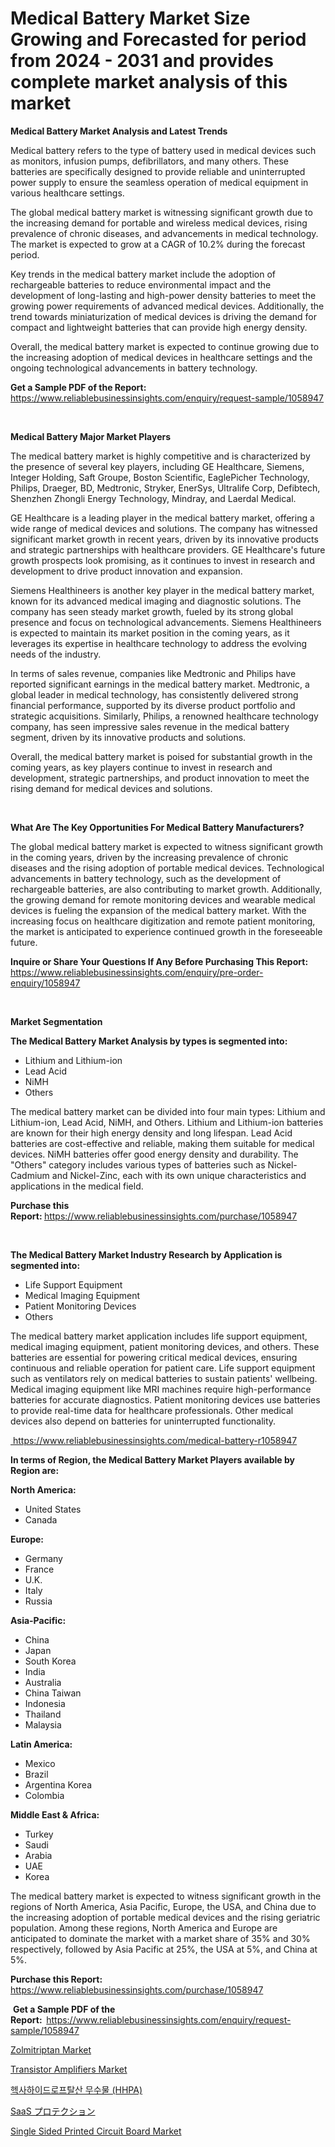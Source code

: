<p><h1>Medical Battery Market Size Growing and Forecasted for period from 2024 - 2031 and provides complete market analysis of this market</h1></p><p><strong>Medical Battery Market Analysis and Latest Trends</strong></p>
<p><p>Medical battery refers to the type of battery used in medical devices such as monitors, infusion pumps, defibrillators, and many others. These batteries are specifically designed to provide reliable and uninterrupted power supply to ensure the seamless operation of medical equipment in various healthcare settings.</p><p>The global medical battery market is witnessing significant growth due to the increasing demand for portable and wireless medical devices, rising prevalence of chronic diseases, and advancements in medical technology. The market is expected to grow at a CAGR of 10.2% during the forecast period.</p><p>Key trends in the medical battery market include the adoption of rechargeable batteries to reduce environmental impact and the development of long-lasting and high-power density batteries to meet the growing power requirements of advanced medical devices. Additionally, the trend towards miniaturization of medical devices is driving the demand for compact and lightweight batteries that can provide high energy density.</p><p>Overall, the medical battery market is expected to continue growing due to the increasing adoption of medical devices in healthcare settings and the ongoing technological advancements in battery technology.</p></p>
<p><strong>Get a Sample PDF of the Report:&nbsp;</strong> <a href="https://www.reliablebusinessinsights.com/enquiry/request-sample/1058947">https://www.reliablebusinessinsights.com/enquiry/request-sample/1058947</a></p>
<p>&nbsp;</p>
<p><strong>Medical Battery Major Market Players</strong></p>
<p><p>The medical battery market is highly competitive and is characterized by the presence of several key players, including GE Healthcare, Siemens, Integer Holding, Saft Groupe, Boston Scientific, EaglePicher Technology, Philips, Draeger, BD, Medtronic, Stryker, EnerSys, Ultralife Corp, Defibtech, Shenzhen Zhongli Energy Technology, Mindray, and Laerdal Medical.</p><p>GE Healthcare is a leading player in the medical battery market, offering a wide range of medical devices and solutions. The company has witnessed significant market growth in recent years, driven by its innovative products and strategic partnerships with healthcare providers. GE Healthcare's future growth prospects look promising, as it continues to invest in research and development to drive product innovation and expansion.</p><p>Siemens Healthineers is another key player in the medical battery market, known for its advanced medical imaging and diagnostic solutions. The company has seen steady market growth, fueled by its strong global presence and focus on technological advancements. Siemens Healthineers is expected to maintain its market position in the coming years, as it leverages its expertise in healthcare technology to address the evolving needs of the industry.</p><p>In terms of sales revenue, companies like Medtronic and Philips have reported significant earnings in the medical battery market. Medtronic, a global leader in medical technology, has consistently delivered strong financial performance, supported by its diverse product portfolio and strategic acquisitions. Similarly, Philips, a renowned healthcare technology company, has seen impressive sales revenue in the medical battery segment, driven by its innovative products and solutions.</p><p>Overall, the medical battery market is poised for substantial growth in the coming years, as key players continue to invest in research and development, strategic partnerships, and product innovation to meet the rising demand for medical devices and solutions.</p></p>
<p>&nbsp;</p>
<p><strong>What Are The Key Opportunities For Medical Battery Manufacturers?</strong></p>
<p><p>The global medical battery market is expected to witness significant growth in the coming years, driven by the increasing prevalence of chronic diseases and the rising adoption of portable medical devices. Technological advancements in battery technology, such as the development of rechargeable batteries, are also contributing to market growth. Additionally, the growing demand for remote monitoring devices and wearable medical devices is fueling the expansion of the medical battery market. With the increasing focus on healthcare digitization and remote patient monitoring, the market is anticipated to experience continued growth in the foreseeable future.</p></p>
<p><strong>Inquire or Share Your Questions If Any Before Purchasing This Report:</strong> <a href="https://www.reliablebusinessinsights.com/enquiry/pre-order-enquiry/1058947">https://www.reliablebusinessinsights.com/enquiry/pre-order-enquiry/1058947</a></p>
<p>&nbsp;</p>
<p><strong>Market Segmentation</strong></p>
<p><strong>The Medical Battery Market Analysis by types is segmented into:</strong></p>
<p><ul><li>Lithium and Lithium-ion</li><li>Lead Acid</li><li>NiMH</li><li>Others</li></ul></p>
<p><p>The medical battery market can be divided into four main types: Lithium and Lithium-ion, Lead Acid, NiMH, and Others. Lithium and Lithium-ion batteries are known for their high energy density and long lifespan. Lead Acid batteries are cost-effective and reliable, making them suitable for medical devices. NiMH batteries offer good energy density and durability. The "Others" category includes various types of batteries such as Nickel-Cadmium and Nickel-Zinc, each with its own unique characteristics and applications in the medical field.</p></p>
<p><strong>Purchase this Report:&nbsp;</strong><a href="https://www.reliablebusinessinsights.com/purchase/1058947">https://www.reliablebusinessinsights.com/purchase/1058947</a></p>
<p>&nbsp;</p>
<p><strong>The Medical Battery Market Industry Research by Application is segmented into:</strong></p>
<p><ul><li>Life Support Equipment</li><li>Medical Imaging Equipment</li><li>Patient Monitoring Devices</li><li>Others</li></ul></p>
<p><p>The medical battery market application includes life support equipment, medical imaging equipment, patient monitoring devices, and others. These batteries are essential for powering critical medical devices, ensuring continuous and reliable operation for patient care. Life support equipment such as ventilators rely on medical batteries to sustain patients' wellbeing. Medical imaging equipment like MRI machines require high-performance batteries for accurate diagnostics. Patient monitoring devices use batteries to provide real-time data for healthcare professionals. Other medical devices also depend on batteries for uninterrupted functionality.</p></p>
<p><a href="https://www.reliablebusinessinsights.com/medical-battery-r1058947">&nbsp;https://www.reliablebusinessinsights.com/medical-battery-r1058947</a></p>
<p><strong>In terms of Region, the Medical Battery Market Players available by Region are:</strong></p>
<p>
    <p> <strong> North America: </strong>
        <ul>
            <li>United States</li>
            <li>Canada</li>
        </ul>
        </p> 
    <p> <strong> Europe: </strong>
        <ul>
            <li>Germany</li>
            <li>France</li>
            <li>U.K.</li>
            <li>Italy</li>
            <li>Russia</li>
        </ul>
        </p> 
    <p> <strong> Asia-Pacific: </strong>
        <ul>
            <li>China</li>
            <li>Japan</li>
            <li>South Korea</li>
            <li>India</li>
            <li>Australia</li>
            <li>China Taiwan</li>
            <li>Indonesia</li>
            <li>Thailand</li>
            <li>Malaysia</li>
        </ul>
        </p> 
    <p> <strong> Latin America: </strong>
        <ul>
            <li>Mexico</li>
            <li>Brazil</li>
            <li>Argentina Korea</li>
            <li>Colombia</li>
        </ul>
        </p> 
    <p> <strong> Middle East & Africa: </strong>
        <ul>
            <li>Turkey</li>
            <li>Saudi</li>
            <li>Arabia</li>
            <li>UAE</li>
            <li>Korea</li>
        </ul>
    </p>
    </p>
<p><p>The medical battery market is expected to witness significant growth in the regions of North America, Asia Pacific, Europe, the USA, and China due to the increasing adoption of portable medical devices and the rising geriatric population. Among these regions, North America and Europe are anticipated to dominate the market with a market share of 35% and 30% respectively, followed by Asia Pacific at 25%, the USA at 5%, and China at 5%.</p></p>
<p><strong>Purchase this Report: </strong><a href="https://www.reliablebusinessinsights.com/purchase/1058947">https://www.reliablebusinessinsights.com/purchase/1058947</a></p>
<p>&nbsp;<strong>Get a Sample PDF of the Report:&nbsp;&nbsp;</strong><a href="https://www.reliablebusinessinsights.com/enquiry/request-sample/1058947">https://www.reliablebusinessinsights.com/enquiry/request-sample/1058947</a></p>
<p><strong></strong></p>
<p><p><a href="https://www.linkedin.com/pulse/zolmitriptan-market-furnishes-information-share-trends-growth-eejve?trackingId=RH38Vw786v6i5tyZpFQH3Q%3D%3D">Zolmitriptan Market</a></p><p><a href="https://github.com/Airanohannonzb68e5pb53oc1/Market-Research-Report-List-3/blob/main/transistor-amplifiers-market.md">Transistor Amplifiers Market</a></p><p><a href="https://github.com/chupp85/Market-Research-Report-List-1/blob/main/1739442159251.md">헥사하이드로프탈산 무수물 (HHPA)</a></p><p><a href="https://github.com/KaliMetz2023/Market-Research-Report-List-1/blob/main/5979223149536.md">SaaS プロテクション</a></p><p><a href="https://github.com/fiixsa/Market-Research-Report-List-3/blob/main/single-sided-printed-circuit-board-market.md">Single Sided Printed Circuit Board Market</a></p></p>